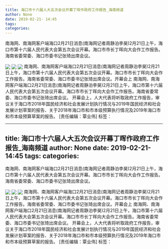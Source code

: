 ```yaml
---
title: 海口市十六届人大五次会议开幕丁晖作政府工作报告_海南频道
author: None
date: 2019-02-21- 14:45
tags: 
categories: 
---
```

南海网、南海网客户端海口2月21日消息(南海网记者周静泊李昊)2月21日上午，海口市第十六届人民代表大会第五次会议开幕。海口市市长丁晖向大会作工作报告。海南省委常委、海口市委书记张琦出席会议。
<!-- more -->
                
<img align="center" border="0" src="http://p1.ifengimg.com/fck/2019_08/031823c8b159e76_w900_h600.jpg" />
                
<img align="center" border="0" src="http://p1.ifengimg.com/fck/2019_08/32a84c7a534bafe_w900_h589.jpg" />
            
<img align="center" border="0" src="http://p2.ifengimg.com/a/2016/0810/204c433878d5cf9size1_w16_h16.png" />
南海网、南海网客户端海口2月21日消息(南海网记者周静泊李昊)2月21日上午，海口市第十六届人民代表大会第五次会议开幕。海口市市长丁晖向大会作工作报告。海南省委常委、海口市委书记张琦出席会议。开幕会上
南海网、南海网客户端海口2月21日消息(南海网记者周静泊李昊)2月21日上午，海口市第十六届人民代表大会第五次会议开幕。海口市市长丁晖向大会作工作报告。海南省委常委、海口市委书记张琦出席会议。
开幕会上，人大代表将听取政府工作报告，审议关于海口市2018年国民经济和社会发展计划执行情况与2019年国民经济和社会发展计划草案的报告、关于2018年海口市和市本级预算执行情况及2019年海口市和市本级预算草案的报告。
[责任编辑：覃业伟]
标签：
 
             
---
title: 海口市十六届人大五次会议开幕丁晖作政府工作报告_海南频道
author: None
date: 2019-02-21- 14:45
tags: 
categories: 
---
南海网、南海网客户端海口2月21日消息(南海网记者周静泊李昊)2月21日上午，海口市第十六届人民代表大会第五次会议开幕。海口市市长丁晖向大会作工作报告。海南省委常委、海口市委书记张琦出席会议。
<!-- more -->
                
<img align="center" border="0" src="http://p1.ifengimg.com/fck/2019_08/031823c8b159e76_w900_h600.jpg" />
                
<img align="center" border="0" src="http://p1.ifengimg.com/fck/2019_08/32a84c7a534bafe_w900_h589.jpg" />
            
<img align="center" border="0" src="http://p2.ifengimg.com/a/2016/0810/204c433878d5cf9size1_w16_h16.png" />
南海网、南海网客户端海口2月21日消息(南海网记者周静泊李昊)2月21日上午，海口市第十六届人民代表大会第五次会议开幕。海口市市长丁晖向大会作工作报告。海南省委常委、海口市委书记张琦出席会议。开幕会上
南海网、南海网客户端海口2月21日消息(南海网记者周静泊李昊)2月21日上午，海口市第十六届人民代表大会第五次会议开幕。海口市市长丁晖向大会作工作报告。海南省委常委、海口市委书记张琦出席会议。
开幕会上，人大代表将听取政府工作报告，审议关于海口市2018年国民经济和社会发展计划执行情况与2019年国民经济和社会发展计划草案的报告、关于2018年海口市和市本级预算执行情况及2019年海口市和市本级预算草案的报告。
[责任编辑：覃业伟]
标签：
 
             

